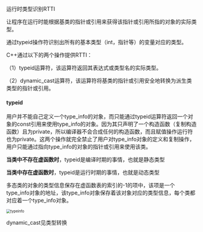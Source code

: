 运行时类型识别RTTI

让程序在运行时能根据基类的指针或引用来获得该指针或引用所指的对象的实际类型。

通过typeid操作符识别出所有的基本类型（int，指针等）的变量对应的类型。

C++通过以下的两个操作提供RTTI：

（1）typeid运算符，该运算符返回其表达式或类型名的实际类型。

（2）dynamic_cast运算符，该运算符将基类的指针或引用安全地转换为派生类类型的指针或引用。

#### typeid

用户并不能自己定义一个type_info的对象，而只能通过typeid运算符返回一个对象的const引用来使用type_info的对象。因为其只声明了一个构造函数（复制构造函数）且为private，所以编译器不会合成任何的构造函数，而且赋值操作运行符也为private。这两个操作就完全禁止了用户对type_info对象的定义和复制操作，用户只能通过指向type_info的对象的指针或引用来使用该类。

**当类中不存在虚函数时**，typeid是编译时期的事情，也就是静态类型

**当类中存在虚函数时**，typeid是运行时期的事情，也就是动态类型

多态类的对象的类型信息保存在虚函数表的索引的-1的项中，该项是一个type_info对象的地址，该type_info对象保存着该对象对应的类型信息，每个类都对应着一个type_info对象。

<img src="C:\Users\ZJH\Desktop\课件\C++知识点笔记\1.常用关键字\pic\typeinfo.png" alt="typeinfo" style="zoom:67%;" />

dynamic_cast见类型转换
